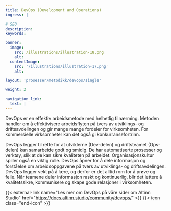 ```yaml
---
title: DevOps (Development and Operations)
ingress: |

# SEO
description:
keywords:

banner:
  image:
    src: /illustrations/illustration-18.png
    alt:
  contentImage:
    src: '/illustrations/illustration-17.png'
    alt:

layout: 'prosesser/metodikk/devops/single'

weight: 2

navigation_link:
  text: |
---
```


DevOps er en effektiv arbeidsmetode med helhetlig tilnærming. Metoden handler om å effektivisere arbeidsflyten på tvers av utviklings- og driftsavdelingen og gir mange mange fordeler for virksomheten. For kommersielle virksomheter kan det også gi konkurransefortrinn. 

DevOps legger til rette for at utviklerne (Dev-delen) og driftsteamet (Ops-delen) kan samarbeide godt og smidig. De har automatiserte prosesser og verktøy, slik at de kan sikre kvaliteten på arbeidet. Organisasjonskultur spiller også en viktig rolle. DevOps åpner for å dele informasjon og forståelse om arbeidsoppgavene på tvers av utviklings- og driftsavdelingen. DevOps legger vekt på å lære, og derfor er det alltid rom for å prøve og feile. Når teamene deler informasjon raskt og kontinuerlig, blir det lettere å kvalitetssikre, kommunisere og skape gode relasjoner i virksomheten.

{{< external-link name="Les mer om DevOps på våre sider om Altinn Studio" href="https://docs.altinn.studio/community/devops/" >}}
{{< icon class="end-icon" >}}
